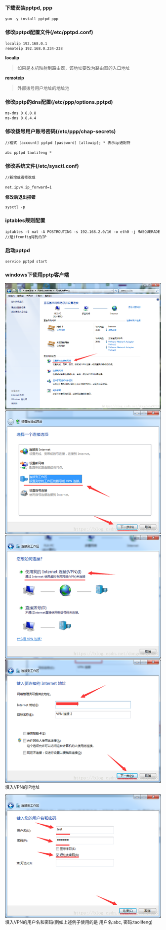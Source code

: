 ### 下载安装pptpd, ppp
```
yum -y install pptpd ppp
```

### 修改pptpd配置文件(/etc/pptpd.conf)
```
localip 192.168.0.1
remoteip 192.168.0.234-238
```
**localip**
> 如果是本机映射到路由器，该地址要改为路由器的入口地址

**remoteip**
> 外部拨号用户地址的地址池

### 修改pptp的dns配置(/etc/ppp/options.pptpd)
```
ms-dns 8.8.8.8
ms-dns 8.8.4.4
```

### 修改拨号用户账号密码(/etc/ppp/chap-secrets)

```
//格式 [account] pptpd [password] [allowip]; * 表示ip通配符

abc pptpd taolifeng *
```

### 修改系统文件(/etc/sysctl.conf)
```
//新增或者修改成

net.ipv4.ip_forward=1
```

**修改后退出报错**
```
sysctl -p
```

### iptables规则配置
```
iptables -t nat -A POSTROUTING -s 192.168.2.0/16 -o eth0 -j MASQUERADE  //是ifconfig得到的IP
```

### 启动pptpd
```
service pptpd start
```

### windows下使用pptp客户端
![](/assets/pptp.png)
![](/assets/pptp-1.png)
![](/assets/pptp-2.png)
![](/assets/pptp-3.png)
填入VPN的IP地址

![](/assets/pptp-4.png)
填入VPN的用户名和密码(例如上述例子使用的是 用户名:abc, 密码:taolifeng)

